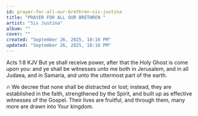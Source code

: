 ```yaml
---
id: prayer-for-all-our-brethren-sis-justina
title: "PRAYER FOR ALL OUR BRETHREN "
artist: "Sis Justina"
album: ""
cover: ""
created: "September 26, 2025, 10:16 PM"
updated: "September 26, 2025, 10:16 PM"
---
```


 Acts 1:8 KJV 
But ye shall receive power, after that the Holy Ghost is come upon you: and ye shall be witnesses unto me both in Jerusalem, and in all Judaea, and in Samaria, and unto the uttermost part of the earth.

🔥 We decree that none shall be distracted or lost; instead, they are established in the faith, strengthened by the Spirit, and built up as effective witnesses of the Gospel. Their lives are fruitful, and through them, many more are drawn into Your kingdom.